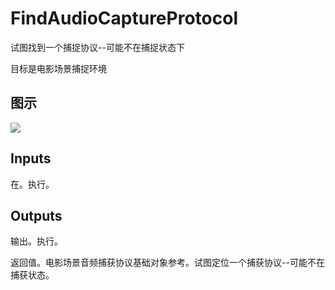 # FindAudioCaptureProtocol

试图找到一个捕捉协议--可能不在捕捉状态下

目标是电影场景捕捉环境

## 图示

![]($-20221218-18164190.png)

## Inputs

在。执行。 

## Outputs

输出。执行。

返回值。电影场景音频捕获协议基础对象参考。试图定位一个捕获协议--可能不在捕获状态。
